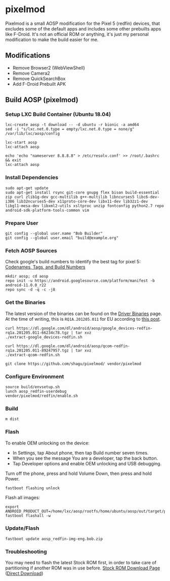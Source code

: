 # pixelmod

Pixelmod is a small AOSP modification for the Pixel 5 (redfin) devices, that excludes some of the default apps and includes some other prebuilts apps like F-Droid.
It's not an official ROM or anything, it's just my personal modification to make the build easier for me.

## Modifications

  - Remove Browser2 (WebViewShell)
  - Remove Camera2
  - Remove QuickSearchBox
  - Add F-Droid Prebuilt APK

## Build AOSP (pixelmod)

### Setup LXC Build Container (Ubuntu 18.04)

    lxc-create aosp -t download -- -d ubuntu -r bionic -a amd64
    sed -i "s/lxc.net.0.type = empty/lxc.net.0.type = none/g" /var/lib/lxc/aosp/config

    lxc-start aosp
    lxc-attach aosp

    echo 'echo "nameserver 8.8.8.8" > /etc/resolv.conf' >> /root/.bashrc && exit
    lxc-attach aosp

### Install Dependencies

    sudo apt-get update
    sudo apt-get install rsync git-core gnupg flex bison build-essential zip curl zlib1g-dev gcc-multilib g++-multilib libncurses5 libc6-dev-i386 lib32ncurses5-dev x11proto-core-dev libx11-dev lib32z1-dev libgl1-mesa-dev libxml2-utils xsltproc unzip fontconfig python2.7 repo android-sdk-platform-tools-common vim

### Prepare User

    git config --global user.name "Bob Builder"
    git config --global user.email "build@example.org"

### Fetch AOSP Sources

Check google's build numbers to identify the best tag for pixel 5: [Codenames, Tags, and Build Numbers](https://source.android.com/setup/start/build-numbers)

    mkdir aosp; cd aosp
    repo init -u https://android.googlesource.com/platform/manifest -b android-11.0.0_r22
    repo sync -d -q -c -j8

### Get the Binaries

The latest version of the binaries can be found on the [Driver Binaries](https://developers.google.com/android/drivers) page.
At the time of writing, this is `RQ1A.201205.011` for EU according to [this post](https://support.google.com/pixelphone/thread/87385737?hl=en).

    curl https://dl.google.com/dl/android/aosp/google_devices-redfin-rq1a.201205.011-66234c78.tgz | tar xvz
    ./extract-google_devices-redfin.sh

    curl https://dl.google.com/dl/android/aosp/qcom-redfin-rq1a.201205.011-89247957.tgz | tar xvz
    ./extract-qcom-redfin.sh

    git clone https://github.com/shagu/pixelmod/ vendor/pixelmod


### Configure Environment

    source build/envsetup.sh
    lunch aosp_redfin-userdebug
    vendor/pixelmod/redfin/enable.sh

### Build

    m dist

### Flash

To enable OEM unlocking on the device:
  - In Settings, tap About phone, then tap Build number seven times.
  - When you see the message You are a developer, tap the back button.
  - Tap Developer options and enable OEM unlocking and USB debugging.

Turn off the phone, press and hold Volume Down, then press and hold Power.

    fastboot flashing unlock

Flash all images:

    export ANDROID_PRODUCT_OUT=/home/lxc/aosp/rootfs/home/ubuntu/aosp/out/target/product/redfin
    fastboot flashall -w

### Update/Flash

    fastboot update aosp_redfin-img-eng.bob.zip

### Troubleshooting
You may need to flash the latest Stock ROM first, in order to take care of partitioning if another ROM was in use before.
[Stock ROM Download Page](https://developers.google.com/android/images) ([Direct Download](https://dl.google.com/dl/android/aosp/redfin-rd1a.200810.020-factory-c3ea1715.zip))
